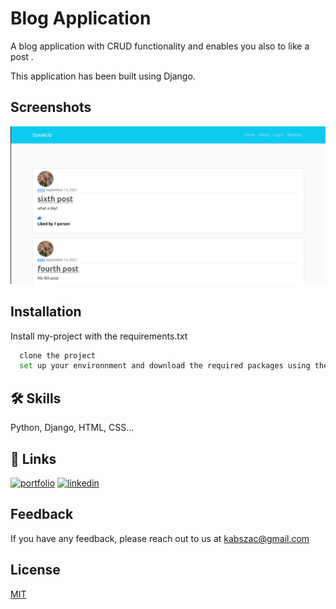 # Blog Application

A blog application with CRUD functionality and enables you also to like a post .

This application has been built using Django.

## Screenshots

![App Screenshot](./blog/static/blog/imgs/helpproject2.png)

## Installation

Install my-project with the requirements.txt

```bash
  clone the project
  set up your environnment and download the required packages using the requirements.txt
```

## 🛠 Skills

Python, Django, HTML, CSS...

## 🔗 Links

[![portfolio](https://img.shields.io/badge/my_portfolio-000?style=for-the-badge&logo=ko-fi&logoColor=white)](https://kabszac.github.io/)
[![linkedin](https://img.shields.io/badge/linkedin-0A66C2?style=for-the-badge&logo=linkedin&logoColor=white)](https://www.linkedin.com/in/isaac-kabucho)

## Feedback

If you have any feedback, please reach out to us at kabszac@gmail.com

## License

[MIT](https://choosealicense.com/licenses/mit/)
